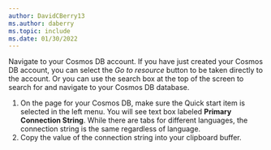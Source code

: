 ```yaml
---
author: DavidCBerry13
ms.author: daberry
ms.topic: include
ms.date: 01/30/2022
---
```

Navigate to your Cosmos DB account. If you have just created your Cosmos DB account, you can select the *Go to resource* button to be taken directly to the account. Or you can use the search box at the top of the screen to search for and navigate to your Cosmos DB database.

1. On the page for your Cosmos DB, make sure the Quick start item is selected in the left menu. You will see text box labeled **Primary Connection String**. While there are tabs for different languages, the connection string is the same regardless of language.
2. Copy the value of the connection string into your clipboard buffer.